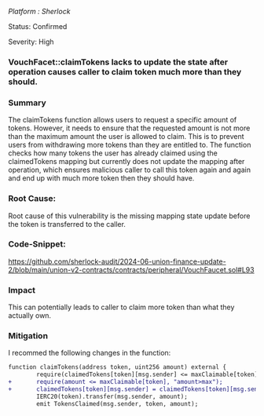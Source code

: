*Platform : Sherlock*

Status: Confirmed

Severity: High

### VouchFacet::claimTokens lacks to update the state after operation causes caller to claim token much more than they should.

### Summary
The claimTokens function allows users to request a specific amount of tokens. However, it needs to ensure that the requested amount is not more than the maximum amount the user is allowed to claim. This is to prevent users from withdrawing more tokens than they are entitled to. The function checks how many tokens the user has already claimed using the claimedTokens mapping but currently does not update the mapping after operation, which ensures malicious caller to call this token again and again and end up with much more token then they should have.


### Root Cause:
Root cause of this vulnerability is the missing mapping state update before the token is transferred to the caller.

### Code-Snippet:
https://github.com/sherlock-audit/2024-06-union-finance-update-2/blob/main/union-v2-contracts/contracts/peripheral/VouchFaucet.sol#L93

### Impact
This can potentially leads to caller to claim more token than what they actually own.

### Mitigation
I recommed the following changes in the function:

```diff
function claimTokens(address token, uint256 amount) external {
        require(claimedTokens[token][msg.sender] <= maxClaimable[token], "amount>max"); 
+       require(amount <= maxClaimable[token], "amount>max");
+       claimedTokens[token][msg.sender] = claimedTokens[token][msg.sender] + amount;
        IERC20(token).transfer(msg.sender, amount); 
        emit TokensClaimed(msg.sender, token, amount);
```
